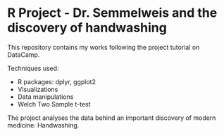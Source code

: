 # R Project - Dr. Semmelweis and the discovery of handwashing
This repository contains my works following the project tutorial on DataCamp.

Techniques used:
- R packages: dplyr, ggplot2
- Visualizations
- Data manipulations
- Welch Two Sample t-test

The project analyses the data behind an important discovery of modern medicine: Handwashing.
